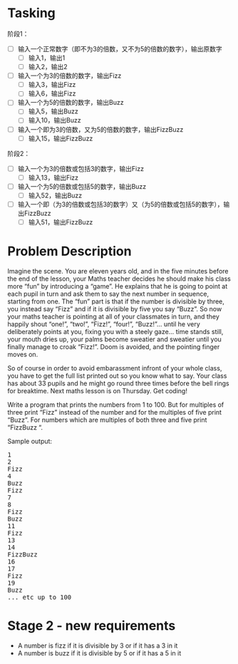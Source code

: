 # Tasking
阶段1：
* [ ] 输入一个正常数字（即不为3的倍数，又不为5的倍数的数字），输出原数字
    * [ ] 输入1，输出1
    * [ ] 输入2，输出2
* [ ] 输入一个为3的倍数的数字，输出Fizz
    * [ ] 输入3，输出Fizz
    * [ ] 输入6，输出Fizz
* [ ] 输入一个为5的倍数的数字，输出Buzz
    * [ ] 输入5，输出Buzz
    * [ ] 输入10，输出Buzz
* [ ] 输入一个即为3的倍数，又为5的倍数的数字，输出FizzBuzz
    * [ ] 输入15，输出FizzBuzz

阶段2：
* [ ] 输入一个为3的倍数或包括3的数字，输出Fizz
    * [ ] 输入13，输出Fizz
* [ ] 输入一个为5的倍数或包括5的数字，输出Buzz
    * [ ] 输入52，输出Buzz
* [ ] 输入一个即（为3的倍数或包括3的数字）又（为5的倍数或包括5的数字），输出FizzBuzz
    * [ ] 输入51，输出FizzBuzz

# Problem Description

Imagine the scene. You are eleven years old, and in the five minutes before the end of the lesson, your Maths teacher decides he should make his class more “fun” by introducing a “game”. He explains that he is going to point at each pupil in turn and ask them to say the next number in sequence, starting from one. The “fun” part is that if the number is divisible by three, you instead say “Fizz” and if it is divisible by five you say “Buzz”. So now your maths teacher is pointing at all of your classmates in turn, and they happily shout “one!”, “two!”, “Fizz!”, “four!”, “Buzz!”… until he very deliberately points at you, fixing you with a steely gaze… time stands still, your mouth dries up, your palms become sweatier and sweatier until you finally manage to croak “Fizz!”. Doom is avoided, and the pointing finger moves on.

So of course in order to avoid embarassment infront of your whole class, you have to get the full list printed out so you know what to say. Your class has about 33 pupils and he might go round three times before the bell rings for breaktime. Next maths lesson is on Thursday. Get coding!

Write a program that prints the numbers from 1 to 100. But for multiples of three print “Fizz” instead of the number and for the multiples of five print “Buzz”. For numbers which are multiples of both three and five print “FizzBuzz “.

Sample output:

<pre>
1
2
Fizz
4
Buzz
Fizz
7
8
Fizz
Buzz
11
Fizz
13
14
FizzBuzz
16
17
Fizz
19
Buzz
... etc up to 100
</pre>

# Stage 2 - new requirements
 * A number is fizz if it is divisible by 3 or if it has a 3 in it
 * A number is buzz if it is divisible by 5 or if it has a 5 in it